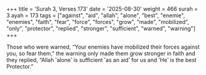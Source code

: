 +++
title = 'Surah 3, Verses 173'
date = '2025-08-30'
weight = 466
surah = 3
ayah = 173
tags = ["against", "aid", "allah", "alone", "best", "enemie", "enemies", "faith", "fear", "force", "forces", "grow", "made", "mobilized", "only", "protector", "replied", "stronger", "sufficient", "warned", "warning"]
+++

Those who were warned, “Your enemies have mobilized their forces against you, so fear them,” the warning only made them grow stronger in faith and they replied, “Allah ˹alone˺ is sufficient ˹as an aid˺ for us and ˹He˺ is the best Protector.”